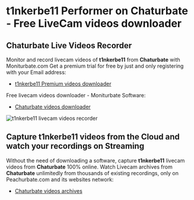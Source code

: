 # t1nkerbe11 Performer on Chaturbate - Free LiveCam videos downloader

## Chaturbate Live Videos Recorder

Monitor and record livecam videos of **t1nkerbe11** from **Chaturbate** with Moniturbate.com
Get a premium trial for free by just and only registering with your Email address:
* [t1nkerbe11 Premium videos downloader](https://moniturbate.com/request-demo-licence-key.html)

Free livecam videos downloader - Moniturbate Software:
* [Chaturbate videos downloader](https://moniturbate.com/moniturbate-download-software.html)

![t1nkerbe11 livecam videos recorder](https://peachurnet.com/templates/moniturbate-software.png)


## Capture t1nkerbe11 videos from the Cloud and watch your recordings on Streaming

Without the need of downloading a software, capture **t1nkerbe11** livecam videos from **Chaturbate** 100% online.
Watch Livecam archives from **Chaturbate** unlimitedly from thousands of existing recordings, only on Peachurbate.com and its websites network:
* [Chaturbate videos archives](https://peachurnet.com/)